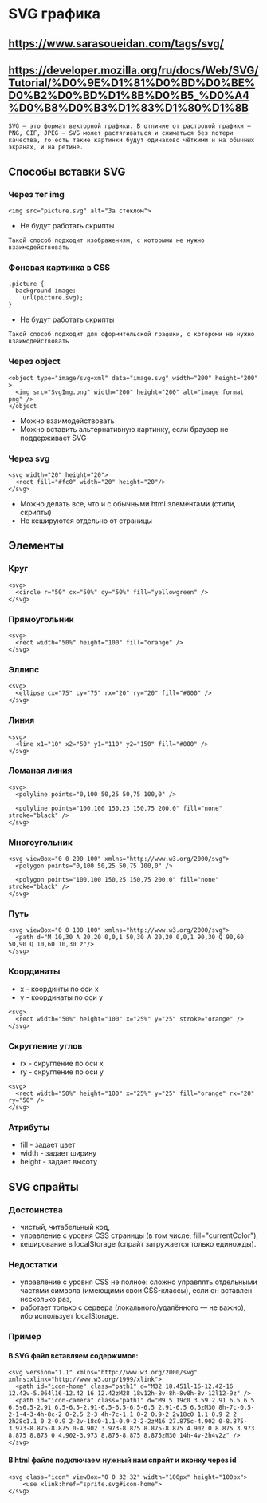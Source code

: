 # SVG графика
## https://www.sarasoueidan.com/tags/svg/
## https://developer.mozilla.org/ru/docs/Web/SVG/Tutorial/%D0%9E%D1%81%D0%BD%D0%BE%D0%B2%D0%BD%D1%8B%D0%B5_%D0%A4%D0%B8%D0%B3%D1%83%D1%80%D1%8B
```
SVG — это формат векторной графики. В отличие от растровой графики — PNG, GIF, JPEG — SVG может растягиваться и сжиматься без потери качества, то есть такие картинки будут одинаково чёткими и на обычных экранах, и на ретине.
```
## Способы вставки SVG
### Через тег img
```
<img src="picture.svg" alt="За стеклом">
```
* Не будут работать скрипты
```
Такой способ подходит изображениям, с которыми не нужно взаимодействовать
```
### Фоновая картинка в CSS
```
.picture {
  background-image:
    url(picture.svg);
}
```
* Не будут работать скрипты
```
Такой способ подходит для оформительской графики, с котороми не нужно взаимодействовать
```
### Через object
```
<object type="image/svg+xml" data="image.svg" width="200" height="200" >
  <img src="SvgImg.png" width="200" height="200" alt="image format png" />
</object
```
* Можно взаимодействовать
* Можно вставить альтернативную картинку, если браузер не поддерживает SVG
### Через svg
```
<svg width="20" height="20">
  <rect fill="#fc0" width="20" height="20"/>
</svg>
```
* Можно делать все, что и с обычными html элементами (стили, скрипты)
* Не кешируются отдельно от страницы
## Элементы
### Круг
```
<svg>
  <circle r="50" cx="50%" cy="50%" fill="yellowgreen" />
</svg>
```
### Прямоугольник
```
<svg>
  <rect width="50%" height="100" fill="orange" />
</svg>
```
### Эллипс
```
<svg>
  <ellipse cx="75" cy="75" rx="20" ry="20" fill="#000" />
</svg>
```
### Линия
```
<svg>
  <line x1="10" x2="50" y1="110" y2="150" fill="#000" />
</svg>
```
### Ломаная линия
```
<svg>
  <polyline points="0,100 50,25 50,75 100,0" />

  <polyline points="100,100 150,25 150,75 200,0" fill="none" stroke="black" />
</svg>
```
### Многоугольник
```
<svg viewBox="0 0 200 100" xmlns="http://www.w3.org/2000/svg">
  <polygon points="0,100 50,25 50,75 100,0" />
  
  <polygon points="100,100 150,25 150,75 200,0" fill="none" stroke="black" />
</svg>
```
### Путь
```
<svg viewBox="0 0 100 100" xmlns="http://www.w3.org/2000/svg">
  <path d="M 10,30 A 20,20 0,0,1 50,30 A 20,20 0,0,1 90,30 Q 90,60 50,90 Q 10,60 10,30 z"/>
</svg>
```
### Координаты
* x - координты по оси x
* y - координаты по оси y
```
<svg>
  <rect width="50%" height="100" x="25%" y="25" stroke="orange" />
</svg>
```
### Скругление углов
* rx - скругление по оси x 
* ry - скругление по оси y
```
<svg>
  <rect width="50%" height="100" x="25%" y="25" fill="orange" rx="20" ry="50" />
</svg>
```
### Атрибуты 
* fill - задает цвет
* width - задает ширину
* height - задает высоту
## SVG спрайты
### Достоинства
* чистый, читабельный код,
* управление с уровня CSS страницы (в том числе, fill="currentColor"),
* кеширование в localStorage (спрайт загружается только единожды).
### Недостатки
* управление с уровня CSS не полное: сложно управлять отдельными частями символа (имеющими свои CSS-классы), если он вставлен несколько раз,
* работает только с сервера (локального/удалённого — не важно), ибо использует localStorage.
### Пример 
#### В SVG файл вставляем содержимое:
```
<svg version="1.1" xmlns="http://www.w3.org/2000/svg" xmlns:xlink="http://www.w3.org/1999/xlink">
  <path id="icon-home" class="path1" d="M32 18.451l-16-12.42-16 12.42v-5.064l16-12.42 16 12.42zM28 18v12h-8v-8h-8v8h-8v-12l12-9z" />
  <path id="icon-camera" class="path1" d="M9.5 19c0 3.59 2.91 6.5 6.5 6.5s6.5-2.91 6.5-6.5-2.91-6.5-6.5-6.5-6.5 2.91-6.5 6.5zM30 8h-7c-0.5-2-1-4-3-4h-8c-2 0-2.5 2-3 4h-7c-1.1 0-2 0.9-2 2v18c0 1.1 0.9 2 2 2h28c1.1 0 2-0.9 2-2v-18c0-1.1-0.9-2-2-2zM16 27.875c-4.902 0-8.875-3.973-8.875-8.875 0-4.902 3.973-8.875 8.875-8.875 4.902 0 8.875 3.973 8.875 8.875 0 4.902-3.973 8.875-8.875 8.875zM30 14h-4v-2h4v2z" />
</svg>
```
#### В html файле подключаем нужный нам спрайт и иконку через id
```
<svg class="icon" viewBox="0 0 32 32" width="100px" height="100px">
    <use xlink:href="sprite.svg#icon-home">
</svg>
```
